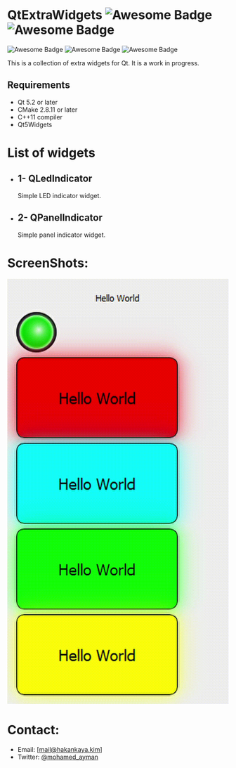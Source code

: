 # QtExtraWidgets  <img src="https://img.shields.io/badge/build test-passing-<COLOR>?style=flat&logo=appveyor" alt="Awesome Badge"/> <img src="https://img.shields.io/badge/C%2B%2B-00599C?style=flat&logo=appveyor&logo=c%2B%2B&logoColor=white" alt="Awesome Badge"/>

<img src="https://img.shields.io/badge/Windows-0078D6?style=for-the-badge&logo=windows&logoColor=white" alt="Awesome Badge"/>
<img src="https://img.shields.io/badge/Linux-FCC624?style=for-the-badge&logo=linux&logoColor=black" alt="Awesome Badge"/>
<img src="https://img.shields.io/badge/mac%20os-000000?style=for-the-badge&logo=apple&logoColor=white" alt="Awesome Badge"/>




This is a collection of extra widgets for Qt. It is a work in progress.

Requirements
------------
* Qt 5.2 or later
* CMake 2.8.11 or later
* C++11 compiler
* Qt5Widgets

# List of widgets
* ## 1- QLedIndicator
    Simple LED indicator widget. 

* ## 2- QPanelIndicator  
    Simple panel indicator widget.

# ScreenShots:
![](Images/screen.gif)


# Contact:
* Email: [mail@hakankaya.kim]
* Twitter: [@mohamed_ayman](https://twitter.com/haknkayaa)
